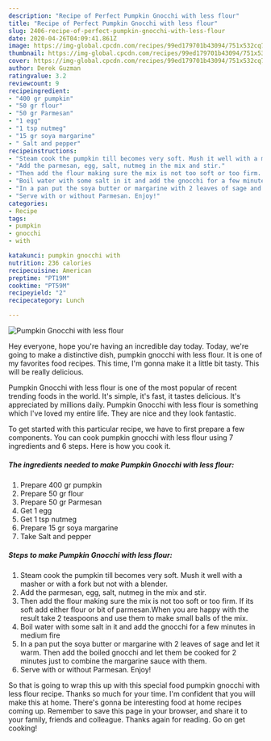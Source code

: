 ```yaml
---
description: "Recipe of Perfect Pumpkin Gnocchi with less flour"
title: "Recipe of Perfect Pumpkin Gnocchi with less flour"
slug: 2406-recipe-of-perfect-pumpkin-gnocchi-with-less-flour
date: 2020-04-26T04:09:41.861Z
image: https://img-global.cpcdn.com/recipes/99ed179701b43094/751x532cq70/pumpkin-gnocchi-with-less-flour-recipe-main-photo.jpg
thumbnail: https://img-global.cpcdn.com/recipes/99ed179701b43094/751x532cq70/pumpkin-gnocchi-with-less-flour-recipe-main-photo.jpg
cover: https://img-global.cpcdn.com/recipes/99ed179701b43094/751x532cq70/pumpkin-gnocchi-with-less-flour-recipe-main-photo.jpg
author: Derek Guzman
ratingvalue: 3.2
reviewcount: 9
recipeingredient:
- "400 gr pumpkin"
- "50 gr flour"
- "50 gr Parmesan"
- "1 egg"
- "1 tsp nutmeg"
- "15 gr soya margarine"
- " Salt and pepper"
recipeinstructions:
- "Steam cook the pumpkin till becomes very soft. Mush it well with a masher or with a fork but not with a blender."
- "Add the parmesan, egg, salt, nutmeg in the mix and stir."
- "Then add the flour making sure the mix is not too soft or too firm. If its soft add either flour or bit of parmesan.When you are happy with the result take 2 teaspoons and use them to make small balls of the mix."
- "Boil water with some salt in it and add the gnocchi for a few minutes in medium fire"
- "In a pan put the soya butter or margarine with 2 leaves of sage and let it warm. Then add the boiled gnocchi and let them be cooked for 2 minutes just to combine the margarine sauce with them."
- "Serve with or without Parmesan. Enjoy!"
categories:
- Recipe
tags:
- pumpkin
- gnocchi
- with

katakunci: pumpkin gnocchi with 
nutrition: 236 calories
recipecuisine: American
preptime: "PT19M"
cooktime: "PT59M"
recipeyield: "2"
recipecategory: Lunch

---
```



![Pumpkin Gnocchi with less flour](https://img-global.cpcdn.com/recipes/99ed179701b43094/751x532cq70/pumpkin-gnocchi-with-less-flour-recipe-main-photo.jpg)

Hey everyone, hope you're having an incredible day today. Today, we're going to make a distinctive dish, pumpkin gnocchi with less flour. It is one of my favorites food recipes. This time, I'm gonna make it a little bit tasty. This will be really delicious.

Pumpkin Gnocchi with less flour is one of the most popular of recent trending foods in the world. It's simple, it's fast, it tastes delicious. It's appreciated by millions daily. Pumpkin Gnocchi with less flour is something which I've loved my entire life. They are nice and they look fantastic.




To get started with this particular recipe, we have to first prepare a few components. You can cook pumpkin gnocchi with less flour using 7 ingredients and 6 steps. Here is how you cook it.

<!--inarticleads1-->

##### The ingredients needed to make Pumpkin Gnocchi with less flour:

1. Prepare 400 gr pumpkin
1. Prepare 50 gr flour
1. Prepare 50 gr Parmesan
1. Get 1 egg
1. Get 1 tsp nutmeg
1. Prepare 15 gr soya margarine
1. Take  Salt and pepper




<!--inarticleads2-->

##### Steps to make Pumpkin Gnocchi with less flour:

1. Steam cook the pumpkin till becomes very soft. Mush it well with a masher or with a fork but not with a blender.
1. Add the parmesan, egg, salt, nutmeg in the mix and stir.
1. Then add the flour making sure the mix is not too soft or too firm. If its soft add either flour or bit of parmesan.When you are happy with the result take 2 teaspoons and use them to make small balls of the mix.
1. Boil water with some salt in it and add the gnocchi for a few minutes in medium fire
1. In a pan put the soya butter or margarine with 2 leaves of sage and let it warm. Then add the boiled gnocchi and let them be cooked for 2 minutes just to combine the margarine sauce with them.
1. Serve with or without Parmesan. Enjoy!




So that is going to wrap this up with this special food pumpkin gnocchi with less flour recipe. Thanks so much for your time. I'm confident that you will make this at home. There's gonna be interesting food at home recipes coming up. Remember to save this page in your browser, and share it to your family, friends and colleague. Thanks again for reading. Go on get cooking!
